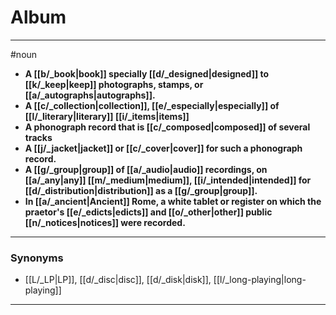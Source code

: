 # Album
---
#noun
- **A [[b/_book|book]] specially [[d/_designed|designed]] to [[k/_keep|keep]] photographs, stamps, or [[a/_autographs|autographs]].**
- **A [[c/_collection|collection]], [[e/_especially|especially]] of [[l/_literary|literary]] [[i/_items|items]]**
- **A phonograph record that is [[c/_composed|composed]] of several tracks**
- **A [[j/_jacket|jacket]] or [[c/_cover|cover]] for such a phonograph record.**
- **A [[g/_group|group]] of [[a/_audio|audio]] recordings, on [[a/_any|any]] [[m/_medium|medium]], [[i/_intended|intended]] for [[d/_distribution|distribution]] as a [[g/_group|group]].**
- **In [[a/_ancient|Ancient]] Rome, a white tablet or register on which the praetor's [[e/_edicts|edicts]] and [[o/_other|other]] public [[n/_notices|notices]] were recorded.**
---
### Synonyms
- [[L/_LP|LP]], [[d/_disc|disc]], [[d/_disk|disk]], [[l/_long-playing|long-playing]]
---
